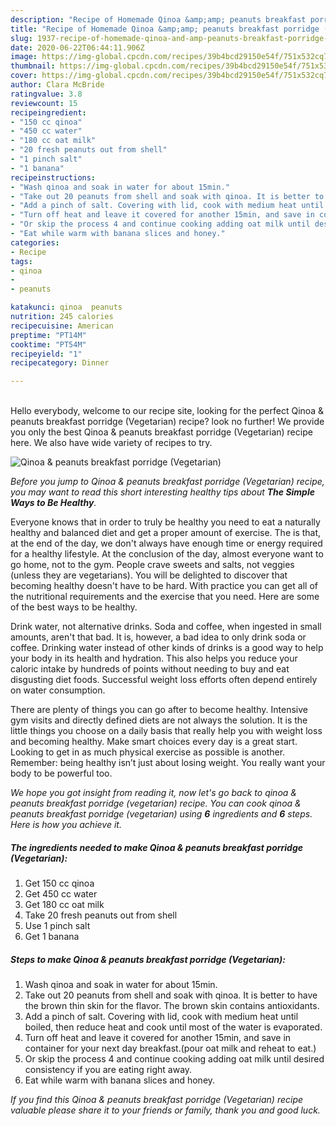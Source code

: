 ```yaml
---
description: "Recipe of Homemade Qinoa &amp;amp; peanuts breakfast porridge (Vegetarian)"
title: "Recipe of Homemade Qinoa &amp;amp; peanuts breakfast porridge (Vegetarian)"
slug: 1937-recipe-of-homemade-qinoa-and-amp-peanuts-breakfast-porridge-vegetarian
date: 2020-06-22T06:44:11.906Z
image: https://img-global.cpcdn.com/recipes/39b4bcd29150e54f/751x532cq70/qinoa-peanuts-breakfast-porridge-vegetarian-recipe-main-photo.jpg
thumbnail: https://img-global.cpcdn.com/recipes/39b4bcd29150e54f/751x532cq70/qinoa-peanuts-breakfast-porridge-vegetarian-recipe-main-photo.jpg
cover: https://img-global.cpcdn.com/recipes/39b4bcd29150e54f/751x532cq70/qinoa-peanuts-breakfast-porridge-vegetarian-recipe-main-photo.jpg
author: Clara McBride
ratingvalue: 3.8
reviewcount: 15
recipeingredient:
- "150 cc qinoa"
- "450 cc water"
- "180 cc oat milk"
- "20 fresh peanuts out from shell"
- "1 pinch salt"
- "1 banana"
recipeinstructions:
- "Wash qinoa and soak in water for about 15min."
- "Take out 20 peanuts from shell and soak with qinoa. It is better to have the brown thin skin for the flavor. The brown skin contains antioxidants."
- "Add a pinch of salt. Covering with lid, cook with medium heat until boiled, then reduce heat and cook until most of the water is evaporated."
- "Turn off heat and leave it covered for another 15min, and save in container for your next day breakfast.(pour oat milk and reheat to eat.)"
- "Or skip the process 4 and continue cooking adding oat milk until desired consistency if you are eating right away."
- "Eat while warm with banana slices and honey."
categories:
- Recipe
tags:
- qinoa
- 
- peanuts

katakunci: qinoa  peanuts 
nutrition: 245 calories
recipecuisine: American
preptime: "PT14M"
cooktime: "PT54M"
recipeyield: "1"
recipecategory: Dinner

---
```

<br>
Hello everybody, welcome to our recipe site, looking for the perfect Qinoa &amp; peanuts breakfast porridge (Vegetarian) recipe? look no further! We provide you only the best Qinoa &amp; peanuts breakfast porridge (Vegetarian) recipe here. We also have wide variety of recipes to try.
<br>


![Qinoa &amp; peanuts breakfast porridge (Vegetarian)](https://img-global.cpcdn.com/recipes/39b4bcd29150e54f/751x532cq70/qinoa-peanuts-breakfast-porridge-vegetarian-recipe-main-photo.jpg)

<i>Before you jump to Qinoa &amp; peanuts breakfast porridge (Vegetarian) recipe, you may want to read this short interesting healthy tips about <strong>The Simple Ways to Be Healthy</strong>.</i>

Everyone knows that in order to truly be healthy you need to eat a naturally healthy and balanced diet and get a proper amount of exercise. The  is that, at the end of the day, we don't always have enough time or energy required for a healthy lifestyle. At the conclusion of the day, almost everyone want to go home, not to the gym. People crave sweets and salts, not veggies (unless they are vegetarians). You will be delighted to discover that becoming healthy doesn't have to be hard. With practice you can get all of the nutritional requirements and the exercise that you need. Here are some of the best ways to be healthy.

Drink water, not alternative drinks. Soda and coffee, when ingested in small amounts, aren't that bad. It is, however, a bad idea to only drink soda or coffee. Drinking water instead of other kinds of drinks is a good way to help your body in its health and hydration. This also helps you reduce your caloric intake by hundreds of points without needing to buy and eat disgusting diet foods. Successful weight loss efforts often depend entirely on water consumption.

There are plenty of things you can go after to become healthy. Intensive gym visits and directly defined diets are not always the solution. It is the little things you choose on a daily basis that really help you with weight loss and becoming healthy. Make smart choices every day is a great start. Looking to get in as much physical exercise as possible is another. Remember: being healthy isn’t just about losing weight. You really want your body to be powerful too. 


<i>We hope you got insight from reading it, now let's go back to qinoa &amp; peanuts breakfast porridge (vegetarian) recipe. You can cook qinoa &amp; peanuts breakfast porridge (vegetarian) using <strong>6</strong> ingredients and <strong>6</strong> steps. Here is how you achieve it.
</i>

##### The ingredients needed to make Qinoa &amp; peanuts breakfast porridge (Vegetarian):

1. Get 150 cc qinoa
1. Get 450 cc water
1. Get 180 cc oat milk
1. Take 20 fresh peanuts out from shell
1. Use 1 pinch salt
1. Get 1 banana


##### Steps to make Qinoa &amp; peanuts breakfast porridge (Vegetarian):

1. Wash qinoa and soak in water for about 15min.
1. Take out 20 peanuts from shell and soak with qinoa. It is better to have the brown thin skin for the flavor. The brown skin contains antioxidants.
1. Add a pinch of salt. Covering with lid, cook with medium heat until boiled, then reduce heat and cook until most of the water is evaporated.
1. Turn off heat and leave it covered for another 15min, and save in container for your next day breakfast.(pour oat milk and reheat to eat.)
1. Or skip the process 4 and continue cooking adding oat milk until desired consistency if you are eating right away.
1. Eat while warm with banana slices and honey.


<i>If you find this Qinoa &amp; peanuts breakfast porridge (Vegetarian) recipe valuable please share it to your friends or family, thank you and good luck.</i>

